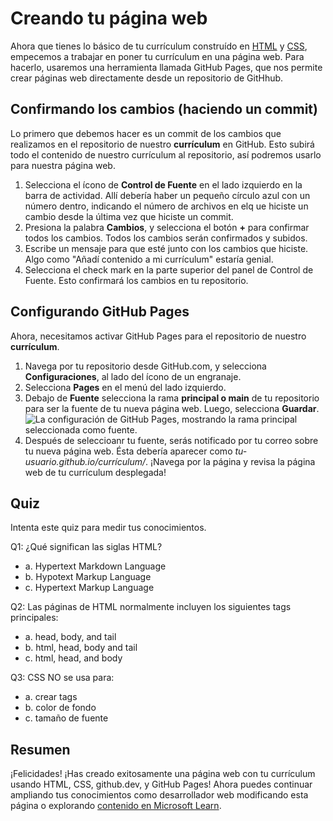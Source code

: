 # Creando tu página web

Ahora que tienes lo básico de tu currículum construído en [HTML](./1-crear-html.md) y [CSS](./3-anadir-estilo.md), empecemos a trabajar en poner tu currículum en una página web. Para hacerlo, usaremos una herramienta llamada GitHub Pages, que nos permite crear páginas web directamente desde un repositorio de GitHhub. 

## Confirmando los cambios (haciendo un commit)

Lo primero que debemos hacer es un commit de los cambios que realizamos en el repositorio de nuestro **currículum** en GitHub. Esto subirá todo el contenido de nuestro currículum al repositorio, así podremos usarlo para nuestra página web.

1. Selecciona el ícono de **Control de Fuente** en el lado izquierdo en la barra de actividad. Allí debería haber un pequeño círculo azul con un número dentro, indicando el número de archivos en elq ue hiciste un cambio desde la última vez que hiciste un commit. 
1. Presiona la palabra **Cambios**, y selecciona el botón **+** para confirmar todos los cambios. Todos los cambios serán confirmados y subidos. 
1. Escribe un mensaje para que esté junto con los cambios que hiciste. Algo como "Añadí contenido a mi currículum" estaría genial. 
1. Selecciona el check mark en la parte superior del panel de Control de Fuente. Esto confirmará los cambios en tu repositorio. 

## Configurando GitHub Pages

Ahora, necesitamos activar GitHub Pages para el repositorio de nuestro **currículum**.
1. Navega por tu repositorio desde GitHub.com, y selecciona **Configuraciones**, al lado del ícono de un engranaje. 
1. Selecciona **Pages** en el menú del lado izquierdo. 
1. Debajo de **Fuente** selecciona la rama **principal o main** de tu repositorio para ser la fuente de tu nueva página web. Luego, selecciona **Guardar**. 
![La configuración de GitHub Pages, mostrando la rama principal seleccionada como fuente.](./images/select-pages-source.png)
1. Después de seleccioanr tu fuente, serás notificado por tu correo sobre tu nueva página web. Ésta debería aparecer como *tu-usuario.github.io/currículum/*. ¡Navega por la página y revisa la página web de tu currículum desplegada!

## Quiz

Intenta este quiz para medir tus conocimientos.

Q1: ¿Qué significan las siglas HTML?
- a. Hypertext Markdown Language
- b. Hypotext Markup Language
- c. Hypertext Markup Language

Q2: Las páginas de HTML normalmente incluyen los siguientes tags principales:
- a. head, body, and tail
- b. html, head, body and tail
- c. html, head, and body

Q3: CSS NO se usa para:
- a. crear tags
- b. color de fondo
- c. tamaño de fuente

## Resumen

¡Felicidades! ¡Has creado exitosamente una página web con tu currículum usando HTML, CSS, github.dev, y GitHub Pages! Ahora puedes continuar ampliando tus conocimientos como desarrollador web modificando esta página o explorando [contenido en Microsoft Learn](https://docs.microsoft.com/learn/paths/web-development-101/?WT.mc_id=academic-51109-ornella).